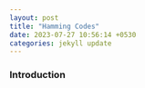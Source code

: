 ```yaml
---
layout: post
title: "Hamming Codes"
date: 2023-07-27 10:56:14 +0530
categories: jekyll update
---
```


### Introduction
